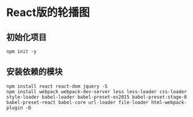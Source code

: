 # React版的轮播图

## 初始化项目
```
npm init -y
```

## 安装依赖的模块
```
npm install react react-dom jquery -S
npm install webpack webpack-dev-server less less-loader css-loader style-loader babel-loader babel-preset-es2015 babel-preset-stage-0 babel-preset-react babel-core url-loader file-loader html-webpack-plugin -D
```